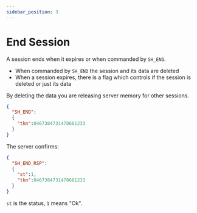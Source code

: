 ```yaml
---
sidebar_position: 3
---
```


# End Session
A session ends when it expires or when commanded by `SH_END`.

- When commanded by `SH_END` the session and its data are deleted
- When a session expires, there is a flag which controls if the session is deleted or just its data


By deleting the data you are releasing server memory for other sessions.


```json title="End Session"
{
  "SH_END":
  {
    "tkn":8467384731478681233
  }
}
```

The server confirms:

```json title="End Session"
{
  "SH_END_RSP":
  {
    "st":1,
    "tkn":8467384731478681233
  }
}
```

`st` is the status, `1` means "Ok".
